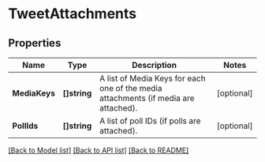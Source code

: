 # TweetAttachments

## Properties

Name | Type | Description | Notes
------------ | ------------- | ------------- | -------------
**MediaKeys** | **[]string** | A list of Media Keys for each one of the media attachments (if media are attached). | [optional] 
**PollIds** | **[]string** | A list of poll IDs (if polls are attached). | [optional] 

[[Back to Model list]](../README.md#documentation-for-models) [[Back to API list]](../README.md#documentation-for-api-endpoints) [[Back to README]](../README.md)



